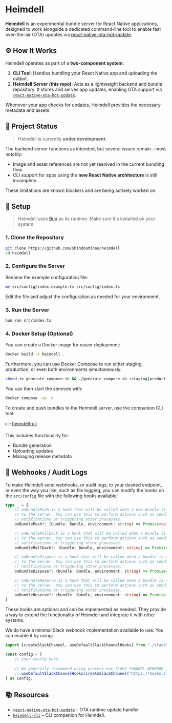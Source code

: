 # Heimdell

**Heimdell** is an experimental bundle server for React Native applications, designed to work alongside a dedicated command-line tool to enable fast over-the-air (OTA) updates via [react-native-ota-hot-update](https://github.com/vantuan88291/react-native-ota-hot-update).

## ⚙️ How It Works

Heimdell operates as part of a **two-component system**:

1. **CLI Tool**: Handles bundling your React Native app and uploading the output.
2. **Heimdell Server (this repo)**: Acts as a lightweight backend and bundle repository. It stores and serves app updates, enabling OTA support via [`react-native-ota-hot-update`](https://github.com/vantuan88291/react-native-ota-hot-update).

Whenever your app checks for updates, Heimdell provides the necessary metadata and assets.

## 🚧 Project Status

> Heimdell is currently **under development**.

The backend server functions as intended, but several issues remain—most notably:

* Image and asset references are not yet resolved in the current bundling flow.
* CLI support for apps using the **new React Native architecture** is still incomplete.

These limitations are known blockers and are being actively worked on.

## 🔧 Setup

> Heimdell uses [Bun](https://bun.sh) as its runtime. Make sure it's installed on your system.

### 1. Clone the Repository

```bash
git clone https://github.com/ShindouMihou/heimdell
cd heimdell
```

### 2. Configure the Server

Rename the example configuration file:

```bash
mv src/config/index.example.ts src/config/index.ts
```

Edit the file and adjust the configuration as needed for your environment.

### 3. Run the Server

```bash
bun run src/index.ts
```

### 4. Docker Setup (Optional)

You can create a Docker image for easier deployment:

```bash
docker build -t heimdell .
```

Furthermore, you can use Docker Compose to run either staging, production, or even both environments simultaneously.

```bash
chmod +x generate-compose.sh && ./generate-compose.sh <staging|production|all>
```

You can then start the services with:

```bash
docker compose -up -d
```

To create and push bundles to the Heimdell server, use the companion CLI tool:

👉 [heimdell-cli](https://github.com/ShindouMihou/heimdell-cli)

This includes functionality for:

* Bundle generation
* Uploading updates
* Managing release metadata

## 🔗 Webhooks / Audit Logs

To make Heimdell send webhooks, or audit logs, to your desired endpoint, or even the way you like, such as file logging, 
you can modify the hooks on the `src/config` file with the following hooks available:
```ts
type _ = {
    // onBundlePush is a hook that will be called when a new bundle is pushed
    // to the server. You can use this to perform actions such as sending
    // notifications or triggering other processes.
    onBundlePush?: (bundle: Bundle, environment: string) => Promise<void>,

    // onBundleRollback is a hook that will be called when a bundle is rolled back
    // to the server. You can use this to perform actions such as sending
    // notifications or triggering other processes.
    onBundleRollback?: (bundle: Bundle, environment: string) => Promise<void>,

    // onBundleDispose is a hook that will be called when a bundle is disposed
    // to the server. You can use this to perform actions such as sending
    // notifications or triggering other processes.
    onBundleDispose?: (bundle: Bundle, environment: string) => Promise<void>,

    // onBundleReserve is a hook that will be called when a bundle is reserved
    // to the server. You can use this to perform actions such as sending
    // notifications or triggering other processes.
    onBundleReserve?: (bundle: Bundle, environment: string) => Promise<void>
}
```

These hooks are optional and can be implemented as needed. They provide a way to extend the functionality of Heimdell and integrate it with other systems.

We do have a minimal Slack webhook implementation available to use. You can enable it by using:

```ts
import {createSlackChannel, useDefaultSlackChannelHooks} from "./slack";

const config = {
    // your config here.
    
    // We generally recommend using process.env.SLACK_CHANNEL_WEBHOOK instead of hardcoding the webhook URL.
    ...useDefaultSlackChannelHooks(createSlackChannel("https://hooks.slack.com/services/XXX/YYY/ZZZ"))
} as Config;
```

## 📚 Resources

* [`react-native-ota-hot-update`](https://github.com/vantuan88291/react-native-ota-hot-update) – OTA runtime update handler
* [`heimdell-cli`](https://github.com/ShindouMihou/heimdell-cli) – CLI companion for Heimdell.
